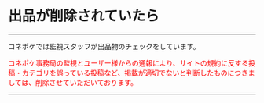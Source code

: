 # 出品が削除されていたら
<hr>
コネポケでは監視スタッフが出品物のチェックをしています。

<font color="#ff0000">コネポケ事務局の監視とユーザー様からの通報により、サイトの規約に反する投稿・カテゴリを誤っている投稿など、掲載が適切でないと判断したものにつきましては、削除させていただいております。
</font>
<hr>